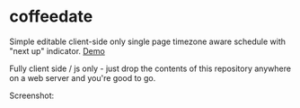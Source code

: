 # coffeedate
Simple editable client-side only single page timezone aware schedule with "next up" indicator. [Demo](https://aka-san.halcy.de/coffeedate/#d293ISBjb29sIHNjaGVkdWxlIQ==-MjAyMC0wOS0zMFQyMjo0NDowMFo=-VGhlIHBhc3Q=-MjAyMC0xMC0wMVQyMjowMDowMFo=-VGhlIHBhc3QsIGJ1dCBSRUNFTlQ=-MjAyMC0xMC0wMlQwMDowMDowMFo=-VGhlIEZVVFVSRQ==-MjAyMC0xMC0yOVQyMzo0NDowMFo=-VGhlIEZBUiBGVVRVUkU=-MjAyMC0xMC0wMVQyMjo0NTowMFo=-VGhlIHBhc3QsIGJ1dCBWRVJZIHJlY2VudA)

Fully client side / js only - just drop the contents of this repository anywhere on a web server and you're good to go.

Screenshot:
